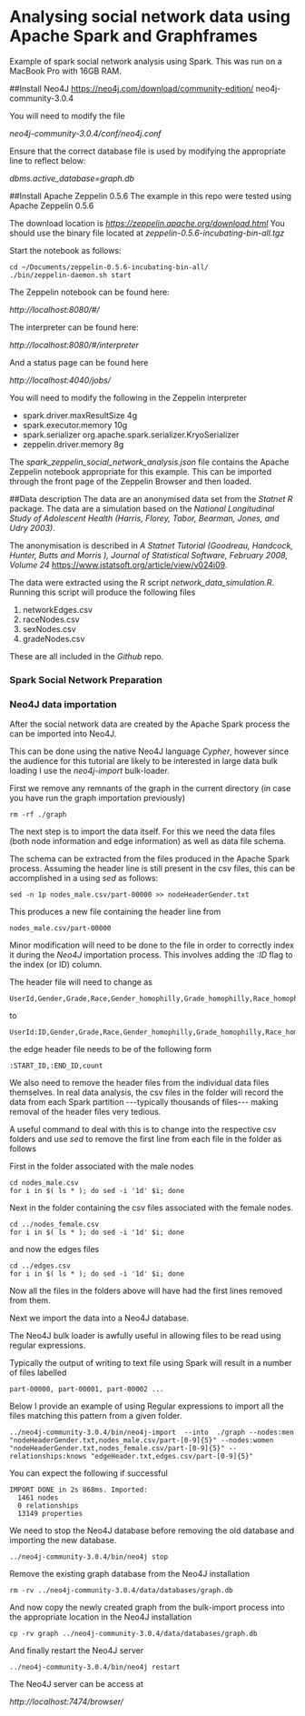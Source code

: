 # Analysing social network data using Apache Spark and Graphframes 

Example of spark social network analysis using Spark. This was run on a MacBook Pro with 16GB RAM.

##Install Neo4J 
https://neo4j.com/download/community-edition/
neo4j-community-3.0.4

You will need to modify the file

*neo4j-community-3.0.4/conf/neo4j.conf*

Ensure that the correct database file is used by modifying the appropriate line to reflect below:

*dbms.active_database=graph.db*

##Install Apache Zeppelin 0.5.6 
The example in this repo were tested using Apache Zeppelin 0.5.6 

The download location is 
*https://zeppelin.apache.org/download.html* You should use the binary file located at *zeppelin-0.5.6-incubating-bin-all.tgz*

Start the notebook as follows:

```
cd ~/Documents/zeppelin-0.5.6-incubating-bin-all/
./bin/zeppelin-daemon.sh start
```
The Zeppelin notebook can be found here:

*http://localhost:8080/#/*

The interpreter can be found here:

*http://localhost:8080/#/interpreter*

And a status page can be found here

*http://localhost:4040/jobs/*


You will need to modify the following in the Zeppelin interpreter

- spark.driver.maxResultSize	4g
- spark.executor.memory	10g
- spark.serializer	org.apache.spark.serializer.KryoSerializer
- zeppelin.driver.memory	8g

The *spark\_zeppelin\_social\_network\_analysis.json* file contains the Apache Zeppelin notebook appropriate for this example. This can be imported through the front page of the Zeppelin Browser and then loaded.

##Data description
The data are an anonymised data set from the *Statnet* *R* package. The data are a simulation based on the *National Longitudinal Study of Adolescent Health  (Harris, Florey,
Tabor, Bearman, Jones, and Udry 2003)*. 

The anonymisation is described in *A Statnet Tutorial (Goodreau, Handcock, Hunter, Butts and Morris ), Journal of Statistical Software, February 2008, Volume 24* 
https://www.jstatsoft.org/article/view/v024i09. 

The data were extracted using the R script *network\_data\_simulation.R*. Running this script will produce the following files

1. networkEdges.csv
2. raceNodes.csv
3. sexNodes.csv
4. gradeNodes.csv

These are all included in the *Github* repo.

### Spark Social Network Preparation



### Neo4J data importation
After the social network data are created by the Apache Spark process the can be imported into Neo4J.

This can be done using the native Neo4J language *Cypher*, however since the audience for this tutorial are likely to be interested in large data bulk loading I use the *neo4j-import* bulk-loader.

First we remove any remnants of the graph in the current directory (in case you have run the graph importation previously)

```
rm -rf ./graph
```
The next step is to import the data itself. For this we need the data files (both node information and edge information) as well as data file schema.

The schema can be extracted from the files produced in the Apache Spark process.  Assuming the header line is still present in the csv files, this can be accomplished in a using *sed* as follows:


```
sed -n 1p nodes_male.csv/part-00000 >> nodeHeaderGender.txt
```
This produces a new file containing the header line from 


```
nodes_male.csv/part-00000
```

Minor modification will need to be done to the file in order to correctly index it during the *Neo4J* importation process. This involves adding the *:ID* flag to the index (or ID) column.

The header file will need to change as 

```
UserId,Gender,Grade,Race,Gender_homophilly,Grade_homophilly,Race_homophilly,Label,Pagerank
```

to

```
UserId:ID,Gender,Grade,Race,Gender_homophilly,Grade_homophilly,Race_homophilly,Label,Pagerank
```

the edge header file needs to be of the following form
```
:START_ID,:END_ID,count

```

We also need to remove the header files from the individual data files themselves. In real data analysis, the csv files in the folder will record the data from each Spark partition ---typically thousands of files--- making removal of the header files very tedious. 

A useful command to deal with this is to change into the respective csv folders and use *sed* to remove the first line from each file in the folder as follows

First in the folder associated with the male nodes

```
cd nodes_male.csv
for i in $( ls * ); do sed -i '1d' $i; done
```

Next in the folder containing the csv files associated with the female nodes.

```
cd ../nodes_female.csv
for i in $( ls * ); do sed -i '1d' $i; done

```
and now the edges files

```
cd ../edges.csv
for i in $( ls * ); do sed -i '1d' $i; done

```
Now all the files in the folders above will have had the first lines removed from them.

Next we import the data into a Neo4J database. 

The Neo4J bulk loader is awfully useful in allowing files to be read using regular expressions. 

Typically the output of writing to text file using Spark will result in a number of files labelled

```
part-00000, part-00001, part-00002 ...
```

Below I provide an example of using Regular expressions to import all the files matching this pattern from a given folder.

```
../neo4j-community-3.0.4/bin/neo4j-import  --into  ./graph --nodes:men "nodeHeaderGender.txt,nodes_male.csv/part-[0-9]{5}" --nodes:women "nodeHeaderGender.txt,nodes_female.csv/part-[0-9]{5}" --relationships:knows "edgeHeader.txt,edges.csv/part-[0-9]{5}"
```
You can expect the following if successful

```
IMPORT DONE in 2s 868ms. Imported:
  1461 nodes
  0 relationships
  13149 properties
```

We need to stop the Neo4J database before removing the old database and importing the new database.

```
../neo4j-community-3.0.4/bin/neo4j stop
```

Remove the existing graph database from the Neo4J installation

```
rm -rv ../neo4j-community-3.0.4/data/databases/graph.db
```

And now copy the newly created graph from the bulk-import process into the appropriate location in the Neo4J installation

```
cp -rv graph ../neo4j-community-3.0.4/data/databases/graph.db
```
And finally restart the Neo4J server

```
../neo4j-community-3.0.4/bin/neo4j restart
```

The Neo4J server can be access at

*http://localhost:7474/browser/*


